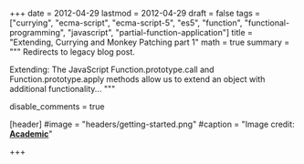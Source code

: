 +++
date = 2012-04-29
lastmod = 2012-04-29
draft = false
tags = ["currying", "ecma-script", "ecma-script-5", "es5", "function", "functional-programming", "javascript", "partial-function-application"]
title = "Extending, Currying and Monkey Patching part 1"
math = true
summary = """
Redirects to legacy blog post.

Extending: The JavaScript Function.prototype.call and Function.prototype.apply methods allow us to extend an object with additional functionality...
"""

disable_comments = true

[header]
#image = "headers/getting-started.png"
#caption = "Image credit: [**Academic**](https://github.com/gcushen/hugo-academic/)"

+++

<html>
  <head>
    <title>Extending, Currying and Monkey Patching. part 1</title>
    <link rel="canonical" href="https://binarymist.wordpress.com/2012/04/29/extending-currying-and-monkey-patching-part-1/"/>
    <meta http-equiv="content-type" content="text/html; charset=utf-8"/>
    <meta http-equiv="refresh" content="2; url=https://binarymist.wordpress.com/2012/04/29/extending-currying-and-monkey-patching-part-1/"/>
  </head>
</html>
